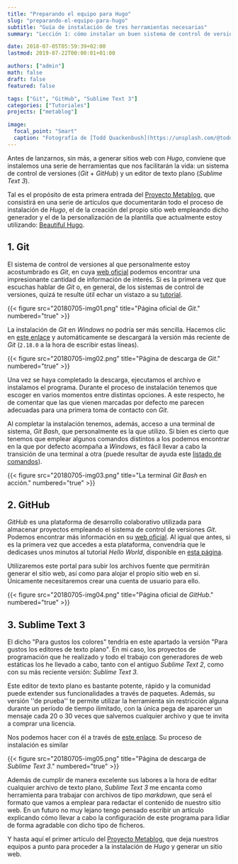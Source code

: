 ```yaml
---
title: "Preparando el equipo para Hugo"
slug: "preparando-el-equipo-para-hugo"
subtitle: "Guía de instalación de tres herramientas necesarias"
summary: "Lección 1: cómo instalar un buen sistema de control de versiones y un excelente editor de texto plano."

date: 2018-07-05T05:59:39+02:00
lastmod: 2019-07-22T00:00:01+01:00

authors: ["admin"]
math: false
draft: false
featured: false

tags: ["Git", "GitHub", "Sublime Text 3"]
categories: ["Tutoriales"]
projects: ["metablog"]

image:
  focal_point: "Smart"
  caption: "Fotografía de [Todd Quackenbush](https://unsplash.com/@toddquackenbush), disponible en [Unsplash](https://unsplash.com/photos/IClZBVw5W5A)."
---
```


Antes de lanzarnos, sin más, a generar sitios web con *Hugo*, conviene que instalemos una serie de herramientas que nos facilitarán la vida: un sistema de control de versiones (*Git* + *GitHub*) y un editor de texto plano (*Sublime Text 3*).

Tal es el propósito de esta primera entrada del [Proyecto Metablog](/proyecto/metablog/), que consistirá en una serie de artículos que documentarán todo el proceso de instalación de *Hugo*, el de la creación del propio sitio web empleando dicho generador y el de la personalización de la plantilla que actualmente estoy utilizando: [Beautiful Hugo](https://themes.gohugo.io/beautifulhugo/).

## 1. Git

El sistema de control de versiones al que personalmente estoy acostumbrado es *Git*, en cuya [web oficial](https://git-scm.com/) podemos encontrar una impresionante cantidad de información de interés. Si es la primera vez que escuchas hablar de *Git* o, en general, de los sistemas de control de versiones, quizá te resulte útil echar un vistazo a su [tutorial](https://try.github.io/).

{{< figure src="20180705-img01.png" title="Página oficial de *Git*." numbered="true" >}}

La instalación de *Git* en *Windows* no podría ser más sencilla. Hacemos clic en [este enlace](https://git-scm.com/download/win) y automáticamente se descargará la versión más reciente de *Git* (`2.18.0` a la hora de escribir estas líneas).

{{< figure src="20180705-img02.png" title="Página de descarga de *Git*." numbered="true" >}}

Una vez se haya completado la descarga, ejecutamos el archivo e instalamos el programa. Durante el proceso de instalación tenemos que escoger en varios momentos entre distintas opciones. A este respecto, he de comentar que las que vienen marcadas por defecto me parecen adecuadas para una primera toma de contacto con *Git*.

Al completar la instalación tenemos, además, acceso a una terminal de sistema, *Git Bash*, que personalmente es la que utilizo. Si bien es cierto que tenemos que emplear algunos comandos distintos a los podemos encontrar en la que por defecto acompaña a *Windows*, es fácil llevar a cabo la transición de una terminal a otra (puede resultar de ayuda este [listado de comandos](https://ss64.com/bash/)).

{{< figure src="20180705-img03.png" title="La terminal *Git Bash* en acción." numbered="true" >}} 

## 2. GitHub

*GitHub* es una plataforma de desarrollo colaborativo utilizada para almacenar proyectos empleando el sistema de control de versiones *Git*. Podemos encontrar más información en su [web oficial](https://github.com/). Al igual que antes, si es la primera vez que accedes a esta plataforma, convendría que le dedicases unos minutos al tutorial *Hello World*, disponible en [esta página](https://guides.github.com/).

Utilizaremos este portal para subir los archivos fuente que permitirán generar el sitio web, así como para alojar el propio sitio web en sí. Únicamente necesitaremos crear una cuenta de usuario para ello.

{{< figure src="20180705-img04.png" title="Página oficial de *GitHub*." numbered="true" >}}

## 3. Sublime Text 3

El dicho "Para gustos los colores" tendría en este apartado la versión "Para gustos los editores de texto plano". En mi caso, los proyectos de programación que he realizado y todo el trabajo con generadores de web estáticas los he llevado a cabo, tanto con el antiguo *Sublime Text 2*, como con su más reciente versión: *Sublime Text 3*.

Este editor de texto plano es bastante potente, rápido y la comunidad puede extender sus funcionalidades a través de paquetes. Además, su versión ''de prueba'' te permite utilizar la herramienta sin restricción alguna durante un período de tiempo ilimitado, con la única pega de aparecer un mensaje cada 20 o 30 veces que salvemos cualquier archivo y que te invita a comprar una licencia.

Nos podemos hacer con él a través de [este enlace](https://www.sublimetext.com/3). Su proceso de instalación es similar 

{{< figure src="20180705-img05.png" title="Página de descarga de *Sublime Text 3*." numbered="true" >}}

Además de cumplir de manera excelente sus labores a la hora de editar cualquier archivo de texto plano, *Sublime Text 3* me encanta como herramienta para trabajar con archivos de tipo *markdown*, que será el formato que vamos a emplear para redactar el contenido de nuestro sitio web. En un futuro no muy lejano tengo pensado escribir un artículo explicando cómo llevar a cabo la configuración de este programa para lidiar de forma agradable con dicho tipo de ficheros.

Y hasta aquí el primer artículo del [Proyecto Metablog](/proyecto/metablog/), que deja nuestros equipos a punto para proceder a la instalación de *Hugo* y generar un sitio web.

